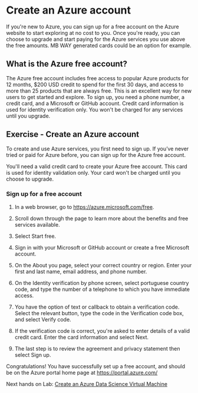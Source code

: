 
# Create an Azure account

If you're new to Azure, you can sign up for a free account on the Azure website to start exploring at no cost to you. Once you're ready, you can choose to upgrade and start paying for the Azure services you use above the free amounts. MB WAY generated cards could be an option for example.

## What is the Azure free account?

The Azure free account includes free access to popular Azure products for 12 months, $200 USD credit to spend for the first 30 days, and access to more than 25 products that are always free. This is an excellent way for new users to get started and explore. To sign up, you need a phone number, a credit card, and a Microsoft or GitHub account. Credit card information is used for identity verification only. You won't be charged for any services until you upgrade.

## Exercise - Create an Azure account

To create and use Azure services, you first need to sign up. If you’ve never tried or paid for Azure before, you can sign up for the Azure free account.

You'll need a valid credit card to create your Azure free account. This card is used for identity validation only. Your card won't be charged until you choose to upgrade.


### Sign up for a free account

1. In a web browser, go to https://azure.microsoft.com/free.

2. Scroll down through the page to learn more about the benefits and free services available.

3. Select Start free.

4. Sign in with your Microsoft or GitHub account or create a free Microsoft account.

5. On the About you page, select your correct country or region. Enter your first and last name, email address, and phone number. 

6. On the Identity verification by phone screen, select portuguese country code, and type the number of a telephone to which you have immediate access.

7. You have the option of text or callback to obtain a verification code. Select the relevant button, type the code in the Verification code box, and select Verify code.

8. If the verification code is correct, you're asked to enter details of a valid credit card. Enter the card information and select Next.

9. The last step is to review the agreement and privacy statement then select Sign up.

Congratulations! You have successfully set up a free account, and should be on the Azure portal home page at https://portal.azure.com/


Next hands on Lab:
[Create an Azure Data Science Virtual Machine](https://github.com/joaosalvadoMicrosoft/Tutorial_Create_DSVM/blob/main/2.%20Create%20an%20Azure%20DSVM%20Virtual%20Machine/README.md)
